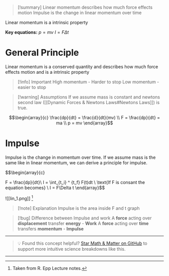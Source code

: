 
>[!summary]
Linear momentum describes how much force effects motion
Impulse is the change in linear momentum over time
>
Linear momentum is a intrinsic property
>
**Key equations:**
$p = mv$
$I = F\Delta t$

# General Principle
Linear momentum is a conserved quantity and describes how much force effects motion and is a intrinsic property 

>[!info] Important 
High momentum - Harder to stop
Low momentum - easier to stop

>[!warning] Assumptions
If we assume mass is constant and newtons second law ([[Dynamic Forces & Newtons Laws#Newtons Laws]]) is true.

$$\begin{array}{c}
\frac{dp}{dt} = \frac{d}{dt}(mv) \\ 
F = \frac{dp}{dt}  = ma \\ 
p = mv
\end{array}$$
# Impulse 
Impulse is the change in momentum over time. If we assume mass is the same like in linear momentum, we can derive a principle for impulse.

$$\begin{array}{c}

F = \frac{dp}{dt}\\
I = \int_{t_i} ^ {t_f} F(t)dt \\ 
\text{If F is consant the equation becomes} \\ 
I = F\Delta t
\end{array}$$

![[lin_1.png]]
[^1]
>[!note] Explanation
Impulse is the area inside F and t graph

>[!bug] Difference between Impulse and work
A **force** acting over **displacement** transfer **energy** - **Work**
A **force** acting over **time** transfers **momentum** - **Impulse**



[^1]: Taken from R. Epp Lecture notes.

---

> 💡 Found this concept helpful? [Star Math & Matter on GitHub](https://github.com/rajeevphysics/Obsidan-MathMatter) to support more intuitive science breakdowns like this.

---
